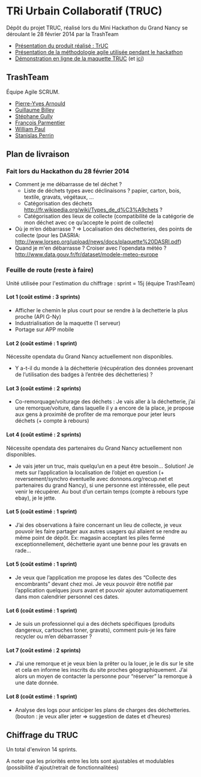 # TRi Urbain Collaboratif (TRUC) 

Dépôt du projet TRUC, réalisé lors du Mini Hackathon du Grand Nancy se déroulant le 28 février 2014 par la TrashTeam

- [Présentation du produit réalisé : TrUC](https://docs.google.com/presentation/d/1ZJRNnDdomIa8d21q9zgd5B0WSo0M2fVteHkuviSbsBs/pub?start=false&loop=false&delayms=3000)
- [Présentation de la méthodologie agile utilisée pendant le hackathon](https://docs.google.com/presentation/d/1uWoEVFgl_gB8ZR14vpLbKFbsPU5rxWCBsjIyx055Cz0/pub?start=false&loop=false&delayms=3000)
- [Démonstration en ligne de la maquette TRUC](http://truc-hackaton.herokuapp.com/) (et [ici](http://truc.extramuros.com:3000/))

## TrashTeam

Équipe Agile SCRUM.

- [Pierre-Yves Arnould](https://github.com/bricoman)
- [Guillaume Billey](https://github.com/guilbill)
- [Stéphane Gully](https://github.com/kerphi)
- [François Parmentier](https://github.com/parmentf)
- [William Paul](https://github.com/laryakan)
- [Stanislas Perrin](https://github.com/extramuros)


## Plan de livraison

### Fait lors du Hackathon du 28 février 2014

- Comment je me débarrasse de tel déchet ?
    - Liste de déchets types avec déclinaisons ? papier, carton, bois, textile, gravats, végétaux, ...
    - Catégorisation des déchets http://fr.wikipedia.org/wiki/Types_de_d%C3%A9chets ?
    - Catégorisation des lieux de collecte (compatibilité de la catégorie de mon déchet avec ce qu’accepte le point de collecte)
- Où je m’en débarrasse ? => Localisation des déchetteries, des points de collecte (pour les DASRIA: http://www.lorsep.org/upload/news/docs/plaquette%20DASRI.pdf)
- Quand je m'en débarrasse ? Croiser avec l'opendata météo ? http://www.data.gouv.fr/fr/dataset/modele-meteo-europe


### Feuille de route (reste à faire)

Unité utilisée pour l'estimation du chiffrage : sprint = 15j (équipe TrashTeam)

#### Lot 1 (coût estimé : 3 sprints)

- Afficher le chemin le plus court pour se rendre à la dechetterie la plus proche (API G-Ny)
- Industrialisation de la maquette (1 serveur)
- Portage sur APP mobile

#### Lot 2 (coût estimé : 1 sprint)

Nécessite opendata du Grand Nancy actuellement non disponibles.

- Y a-t-il du monde à la déchetterie (récupération des données provenant de l’utilisation des badges à l’entrée des déchetteries) ?

#### Lot 3 (coût estimé : 2 sprints)

- Co-remorquage/voiturage des déchets : Je vais aller à la déchetterie, j’ai une remorque/voiture, dans laquelle il y a encore de la place, je propose aux gens à proximité de profiter de ma remorque pour jeter leurs déchets (+ compte à rebours)

#### Lot 4 (coût estimé : 2 sprints)

Nécessite opendata des partenaires du Grand Nancy actuellement non disponibles.

- Je vais jeter un truc, mais quelqu’un en a peut être besoin… Solution! Je mets sur l’application la localisation de l’objet en question (+ reversement/synchro éventuelle avec donnons.org/recup.net et partenaires du grand Nancy), si une personne est intéressée, elle peut venir le récupérer. Au bout d’un certain temps (compte à rebours type ebay), je le jette.


#### Lot 5 (coût estimé : 1 sprint)

- J’ai des observations à faire concernant un lieu de collecte, je veux pouvoir les faire partager aux autres usagers qui allaient se rendre au même point de dépôt. Ex: magasin acceptant les piles fermé exceptionnellement, déchetterie ayant une benne pour les gravats en rade... 

#### Lot 5 (coût estimé : 1 sprint)

- Je veux que l’application me propose les dates des “Collecte des encombrants” devant chez moi. Je veux pouvoir être notifié par l’application quelques jours avant et pouvoir ajouter automatiquement dans mon calendrier personnel ces dates.

#### Lot 6 (coût estimé : 1 sprint)

- Je suis un professionnel qui a des déchets spécifiques (produits dangereux, cartouches toner, gravats), comment puis-je les faire recycler ou m’en débarrasser ?

#### Lot 7 (coût estimé : 2 sprints)

- J’ai une remorque et je veux bien la prêter ou la louer, je le dis sur le site et cela en informe les inscrits du site proches géographiquement. J’ai alors un moyen de contacter la personne pour “réserver” la remorque à une date donnée.

#### Lot 8 (coût estimé : 1 sprint)

- Analyse des logs pour anticiper les plans de charges des déchetteries. (bouton : je veux aller jeter => suggestion de dates et d’heures)

## Chiffrage du TRUC

Un total d'environ 14 sprints.

A noter que les priorités entre les lots sont ajustables et modulables (possibilité d'ajout/retrait de fonctionnalitées)
